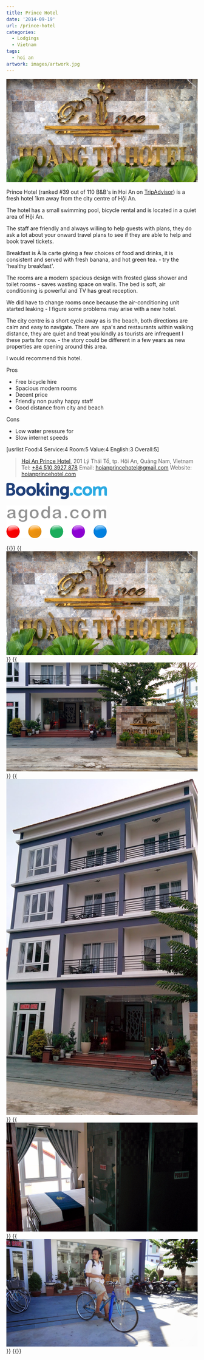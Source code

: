 ```yaml
---
title: Prince Hotel
date: '2014-09-19'
url: /prince-hotel
categories:
  - Lodgings
  - Vietnam
tags:
  - hoi an
artwork: images/artwork.jpg
---
```


![IMG_20140915_171533](images/IMG_20140915_1715331-1024x554.jpg)

Prince Hotel (ranked #39 out of 110 B&B's in Hoi An on [TripAdvisor](http://www.tripadvisor.com/Hotel_Review-g298082-d5890326-Reviews-Hoi_An_Prince_Hotel-Hoi_An_Quang_Nam_Province.html "Prince Hotel on TripAdvisor")) is a fresh hotel 1km away from the city centre of Hội An.

The hotel has a small swimming pool, bicycle rental and is located in a quiet area of Hội An.

The staff are friendly and always willing to help guests with plans, they do ask a lot about your onward travel plans to see if they are able to help and book travel tickets.

Breakfast is À la carte giving a few choices of food and drinks, it is consistent and served with fresh banana, and hot green tea. - try the 'healthy breakfast'.

The rooms are a modern spacious design with frosted glass shower and toilet rooms - saves wasting space on walls. The bed is soft, air conditioning is powerful and TV has great reception.

We did have to change rooms once because the air-conditioning unit started leaking - I figure some problems may arise with a new hotel.

The city centre is a short cycle away as is the beach, both directions are calm and easy to navigate. There are  spa's and restaurants within walking distance, they are quiet and treat you kindly as tourists are infrequent I these parts for now. - the story could be different in a few years as new properties are opening around this area.

I would recommend this hotel.

Pros

- Free bicycle hire
- Spacious modern rooms
- Decent price
- Friendly non pushy happy staff
- Good distance from city and beach

Cons

- Low water pressure for
- Slow internet speeds

\[usrlist Food:4 Service:4 Room:5 Value:4 English:3 Overall:5\]

> [Hoi An Prince Hotel](https://plus.google.com/113986207819421156995/about), 201 Lý Thái Tổ, tp. Hội An, Quảng Nam, Vietnam Tel: [+84 510 3927 878](+845103927878) Email: [hoianprincehotel@gmail.com](mailto:hoianprincehotel@gmail.com) Website: [hoianprincehotel.com](http://hoianprincehotel.com/)

[![Booking-dot-com](images/Booking-dot-com.png)](https://www.booking.com/hotel/vn/prince-hoi-an.en-gb.html?aid=399308)

[![agoda-dot-com](images/agoda-dot-com.png)](http://www.agoda.com/hoi-an-prince-hotel/hotel/hoi-an-vn.html?cid=1649959)


{{<gallery>}}
  {{<img src="images/IMG_20140915_1715331.jpg">}}
  {{<img src="images/IMG_20140915_171515.jpg">}}
  {{<img src="images/IMG_20140915_171523.jpg" oriantation="portrait">}}
  {{<img src="images/IMG_20140915_173128.jpg">}}
  {{<img src="images/DSC01188.jpg">}}
{{</gallery>}}
